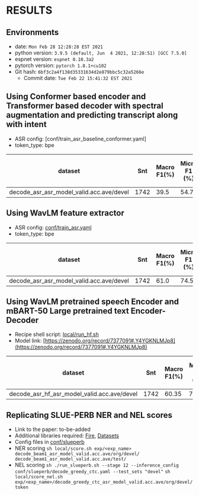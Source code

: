 <!-- Generated by ./scripts/utils/show_asr_result.sh -->
# RESULTS

## Environments
- date: `Mon Feb 28 12:28:28 EST 2021`
- python version: `3.9.5 (default, Jun  4 2021, 12:28:51) [GCC 7.5.0]`
- espnet version: `espnet 0.10.3a2`
- pytorch version: `pytorch 1.8.1+cu102`
- Git hash: `6bf3c2a4f138d35331634d2e879bbc5c32a5266e`
  - Commit date: `Tue Feb 22 15:41:32 EST 2021`


## Using Conformer based encoder and Transformer based decoder with spectral augmentation and predicting transcript along with intent
- ASR config: [conf/train_asr_baseline_conformer.yaml]
- token_type: bpe

|dataset|Snt|Macro F1(%)|Micro F1 (%)|Macro Label F1(%)|Micro Label F1 (%)| WER|
|---|---|---|---|---|---|---|
|decode_asr_asr_model_valid.acc.ave/devel|1742|39.5|54.7|54.2|67.6|34.2|

## Using WavLM feature extractor
- ASR config: [conf/train_asr.yaml](conf/tuning_wavlm/train_asr_conformer_lr2e-3_warmup5k_wavlm_conv2d2.yaml)
- token_type: bpe

|dataset|Snt|Macro F1(%)|Micro F1 (%)|Macro Label F1(%)|Micro Label F1 (%)| WER|
|---|---|---|---|---|---|---|
|decode_asr_asr_model_valid.acc.ave/devel|1742|61.0|74.5|81.6|88.0|9.3|

## Using WavLM pretrained speech Encoder and mBART-50 Large pretrained text Encoder-Decoder

- Recipe shell script: [local/run_hf.sh](local/run_hf.sh)
- Model link: [https://zenodo.org/record/7377091#.Y4YGKNLMJp8](https://zenodo.org/record/7377091#.Y4YGKNLMJp8)

|dataset|Snt|Macro F1(%)|Micro F1 (%)|Macro Label F1(%)|Micro Label F1 (%)| WER|
|---|---|---|---|---|---|---|
|decode_asr_hf_asr_model_valid.acc.ave/devel|1742|60.35|74.57|82.93|88.06|11.3|

## Replicating SLUE-PERB NER and NEL scores

- Link to the paper: to-be-added
- Additional libraries required: [Fire](https://pypi.org/project/fire/), [Datasets](https://huggingface.co/docs/datasets/index)
- Config files in [conf/slueperb](conf/slueperb)
- NER scoring
`sh local/score.sh exp/<exp_name> decode_beam1_asr_model_valid.acc.ave/org/devel/ decode_beam1_asr_model_valid.acc.ave/test/`
- NEL scoring
`sh ./run_slueperb.sh --stage 12 --inference_config conf/slueperb/decode_greedy_ctc.yaml --test_sets "devel"`
`sh local/score_nel.sh exp/<exp_name>/decode_greedy_ctc_asr_model_valid.acc.ave/org/devel/token`

